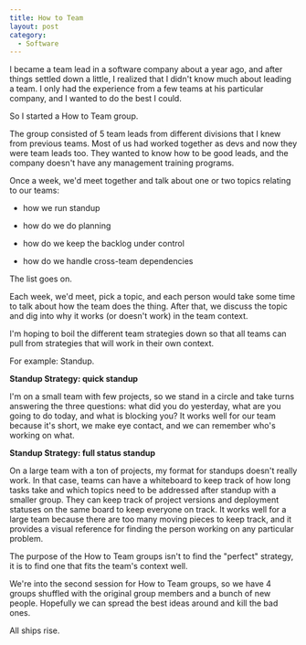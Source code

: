 ```yaml
---
title: How to Team
layout: post
category:
  - Software
---
```

I became a team lead in a software company about a year ago, and after things settled down a little, I realized that I didn't know much about leading a team. I only had the experience from a few teams at his particular company, and I wanted to do the best I could.

So I started a How to Team group.

The group consisted of 5 team leads from different divisions that I knew from previous teams. Most of us had worked together as devs and now they were team leads too. They wanted to know how to be good leads, and the company doesn't have any management training programs.

Once a week, we'd meet together and talk about one or two topics relating to our teams:
  
* how we run standup
  
* how do we do planning
  
* how do we keep the backlog under control
  
* how do we handle cross-team dependencies

The list goes on.

Each week, we'd meet, pick a topic, and each person would take some time to talk about how the team does the thing. After that, we discuss the topic and dig into why it works (or doesn't work) in the team context.

I'm hoping to boil the different team strategies down so that all teams can pull from strategies that will work in their own context.

For example: Standup.

**Standup Strategy: quick standup**
  
I'm on a small team with few projects, so we stand in a circle and take turns answering the three questions: what did you do yesterday, what are you going to do today, and what is blocking you? It works well for our team because it's short, we make eye contact, and we can remember who's working on what.

**Standup Strategy: full status standup**
  
On a large team with a ton of projects, my format for standups doesn't really work. In that case, teams can have a whiteboard to keep track of how long tasks take and which topics need to be addressed after standup with a smaller group. They can keep track of project versions and deployment statuses on the same board to keep everyone on track. It works well for a large team because there are too many moving pieces to keep track, and it provides a visual reference for finding the person working on any particular problem.

The purpose of the How to Team groups isn't to find the "perfect" strategy, it is to find one that fits the team's context well.

We're into the second session for How to Team groups, so we have 4 groups shuffled with the original group members and a bunch of new people. Hopefully we can spread the best ideas around and kill the bad ones.

All ships rise.